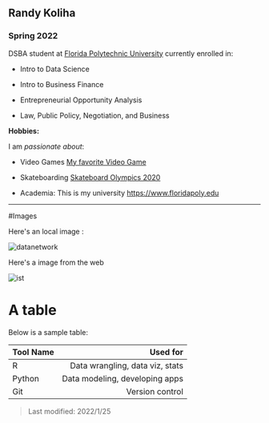 ## Randy Koliha

### Spring 2022

DSBA student at [Florida Polytechnic University](https://www.floridapoly.edu) currently enrolled in: 

- Intro to Data Science

- Intro to Business Finance

- Entrepreneurial Opportunity Analysis

- Law, Public Policy, Negotiation, and Business

**Hobbies:**

I am _passionate about_: 

- Video Games [My favorite Video Game](https://www.youtube.com/watch?v=0uyLRPmmYPk&ab_channel=ProGuidesChallengerLeagueofLegendsGuides)

- Skateboarding [Skateboard Olympics 2020](https://www.youtube.com/watch?v=lyWz5kMnHVs&ab_channel=NBCSports)

- Academia: This is my university <https://www.floridapoly.edu>

***

#Images 

Here's an local image :

![datanetwork](dataNetwork.jpg)

Here's a image from the web

![ist](https://floridapoly.edu/news/articles/2021/06/assets/060821-applicationsincrease.jpg)

# A table 

Below is a sample table:

|  Tool Name   |     Used for                  |
|:-------------|------------------------------:|
|    R         |Data wrangling, data viz, stats|
| Python       |Data modeling, developing apps |
| Git          |Version control                |









> Last modified: 2022/1/25
